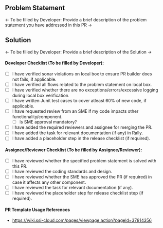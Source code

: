 ## Problem Statement
<- To be filled by Developer: Provide a brief description of the problem statement you have addressed in this PR ->

## Solution
<- To be filled by Developer:  Provide a brief description of the Solution ->

#### Developer Checklist (To be filled by Developer): 
- [ ] I have verified sonar violations on local box to ensure PR builder does not fails, if applicable.
- [ ] I have verified all flows related to the problem statement on local box.
- [ ] I have verified whether there are no exceptions/errors/excessive logging during local box verification.
- [ ] I have written Junit test cases to cover atleast 60% of new code, if applicable.
- [ ] I have requested review from an SME if my code impacts other functionality/component.
    - [ ] Is SME approval mandatory?
- [ ] I have added the required reviewers and assignee for merging the PR.
- [ ] I have added the task for relevant documentation (if any) in Rally.
- [ ] I have added a placeholder step in the release checklist (if required).

#### Assignee/Reviewer Checklist (To be filled by Assignee/Reviewer):
- [ ] I have reviewed whether the specified problem statement is solved with this PR.
- [ ] I have reviewed the coding standards and design.
- [ ] I have reviewed whether the SME has approved the PR (if required) in case it affects any other component.
- [ ] I have reviewed the task for relevant documentation (if any).
- [ ] I have reviewed the placeholder step for release checklist step (if required).

#### PR Template Usage References
- https://wiki.ssi-cloud.com/pages/viewpage.action?pageId=37814356
